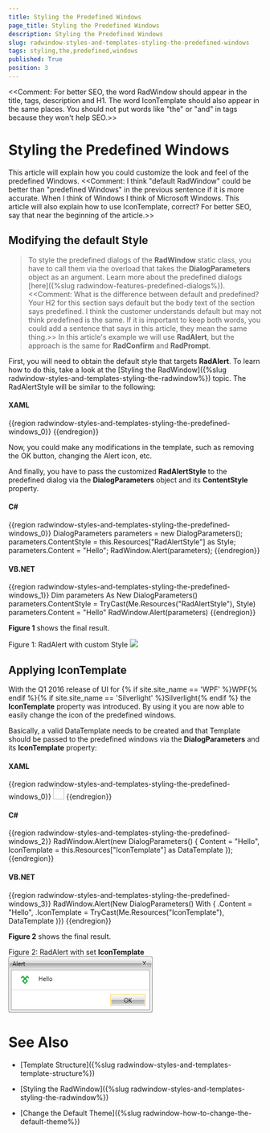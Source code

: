 ```yaml
---
title: Styling the Predefined Windows
page_title: Styling the Predefined Windows
description: Styling the Predefined Windows
slug: radwindow-styles-and-templates-styling-the-predefined-windows
tags: styling,the,predefined,windows
published: True
position: 3
---
```

<<Comment: For better SEO, the word RadWindow should appear in the title, tags, description and H1. The word IconTemplate should also appear in the same places. You should not put words like "the" or "and" in tags because they won't help SEO.>>
# Styling the Predefined Windows

This article will explain how you could customize the look and feel of the predefined Windows.
<<Comment: I think "default RadWindow" could be better than "predefined Windows" in the previous sentence if it is more accurate. When I think of Windows I think of Microsoft Windows. This article will also explain how to use IconTemplate, correct? For better SEO, say that near the beginning of the article.>>
## Modifying the default Style

>To style the predefined dialogs of the __RadWindow__ static class, you have to call them via the overload that takes the __DialogParameters__ object as an argument. Learn more about the predefined dialogs [here]({%slug radwindow-features-predefined-dialogs%}).
<<Comment: What is the difference between default and predefined? Your H2 for this section says default but the body text of the section says predefined. I think the customer understands default but may not think predefined is the same. If it is important to keep both words, you could add a sentence that says in this article, they mean the same thing.>>
In this article's example we will use __RadAlert__, but the approach is the same for __RadConfirm__ and __RadPrompt__.

First, you will need to obtain the default style that targets __RadAlert__. To learn how to do this, take a look at the [Styling the RadWindow]({%slug radwindow-styles-and-templates-styling-the-radwindow%}) topic. The RadAlertStyle will be similar to the following:

#### __XAML__

{{region radwindow-styles-and-templates-styling-the-predefined-windows_0}}
	<Style x:Key="RadAlertStyle" TargetType="telerik:RadAlert">
		<Setter Property="IsTabStop" Value="False"/>
		<Setter Property="MinWidth" Value="275"/>
		<Setter Property="MaxWidth" Value="500"/>
		<Setter Property="SnapsToDevicePixels" Value="True"/>
		<Setter Property="Template">
			<Setter.Value>
				<ControlTemplate TargetType="telerik:RadAlert">
				...
				</ControlTemplate>
			</Setter.Value>    
		</Setter>
	</Style>
{{endregion}}

Now, you could make any modifications in the template, such as removing the OK button, changing the Alert icon, etc.

And finally, you have to pass the customized __RadAlertStyle__ to the predefined dialog via the __DialogParameters__ object and its __ContentStyle__ property.

#### __C#__

{{region radwindow-styles-and-templates-styling-the-predefined-windows_0}}
	DialogParameters parameters = new DialogParameters();
	parameters.ContentStyle = this.Resources["RadAlertStyle"] as Style;
	parameters.Content = "Hello";
	RadWindow.Alert(parameters);
{{endregion}}

#### __VB.NET__

{{region radwindow-styles-and-templates-styling-the-predefined-windows_1}}
	Dim parameters As New DialogParameters()
	parameters.ContentStyle = TryCast(Me.Resources("RadAlertStyle"), Style)
	parameters.Content = "Hello"
	RadWindow.Alert(parameters)
{{endregion}}

__Figure 1__ shows the final result.

Figure 1: RadAlert with custom Style
![](images/RadWindow_Styles_and_Templates_Styling_the_Predefined_Windows_01.png)

## Applying IconTemplate

With the Q1 2016 release of UI for {% if site.site_name == 'WPF' %}WPF{% endif %}{% if site.site_name == 'Silverlight' %}Silverlight{% endif %} the __IconTemplate__ property was introduced. By using it you are now able to easily change the icon of the predefined windows.  

Basically, a valid DataTemplate needs to be created and that Template should be passed to the predefined windows via the __DialogParameters__ and its __IconTemplate__ property:

#### __XAML__

{{region radwindow-styles-and-templates-styling-the-predefined-windows_0}}
	<DataTemplate x:Key="IconTemplate">
		<Image Source="telerik.png" Stretch="Fill" Width="22" Height="22"/>
	</DataTemplate>
{{endregion}}

#### __C#__

{{region radwindow-styles-and-templates-styling-the-predefined-windows_2}}
	RadWindow.Alert(new DialogParameters()
	{
		Content = "Hello",
		IconTemplate = this.Resources["IconTemplate"] as DataTemplate
	});
{{endregion}}

#### __VB.NET__

{{region radwindow-styles-and-templates-styling-the-predefined-windows_3}}
	RadWindow.Alert(New DialogParameters() With
	{
		.Content = "Hello",
		.IconTemplate = TryCast(Me.Resources("IconTemplate"), DataTemplate
	)})
{{endregion}}

__Figure 2__ shows the final result.

Figure 2: RadAlert with set __IconTemplate__
![](images/RadWindow_Styles_and_Templates_Styling_the_Predefined_Windows_02.png)

# See Also

 * [Template Structure]({%slug radwindow-styles-and-templates-template-structure%})

 * [Styling the RadWindow]({%slug radwindow-styles-and-templates-styling-the-radwindow%})

 * [Change the Default Theme]({%slug radwindow-how-to-change-the-default-theme%})
